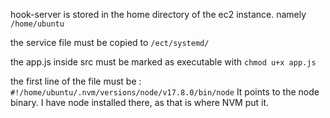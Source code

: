 hook-server is stored in the home directory of the ec2 instance. namely `/home/ubuntu`

the service file must be copied to `/ect/systemd/`

the app.js inside src must be marked as executable with `chmod u+x app.js` 

the first line of the file must be : `#!/home/ubuntu/.nvm/versions/node/v17.8.0/bin/node` 
It points to the node binary. I have node installed there, as that is where NVM put it.